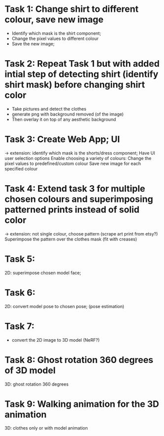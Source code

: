 # Task 1: Change shirt to different colour, save new image
- Identify which mask is the shirt component;
- Change the pixel values to different colour
- Save the new image;

# Task 2: Repeat Task 1 but with added intial step of detecting shirt (identify shirt mask) before changing shirt color
- Take pictures and detect the clothes 
- generate png with background removed (of the image) 
- Then overlay it on top of any aesthetic background

# Task 3: Create Web App; UI 
→ extension: identify which mask is the shorts/dress component; 
Have UI user selection options
Enable choosing a variety of colours: Change the pixel values to predefined/custom colour
Save new image for each specified colour 

# Task 4: Extend task 3 for multiple chosen colours and superimposing patterned prints instead of solid color
→ extension: not single colour, choose pattern (scrape art print from etsy?) 
Superimpose the pattern over the clothes mask (fit with creases)

# Task 5:
2D: superimpose chosen model face; 

# Task 6:
2D: convert model pose to chosen pose; (pose estimation) 

# Task 7: 
- convert the 2D image to 3D model (NeRF?)

# Task 8: Ghost rotation 360 degrees of 3D model
3D: ghost rotation 360 degrees

# Task 9: Walking animation for the 3D animation
3D: clothes only or with model animation

